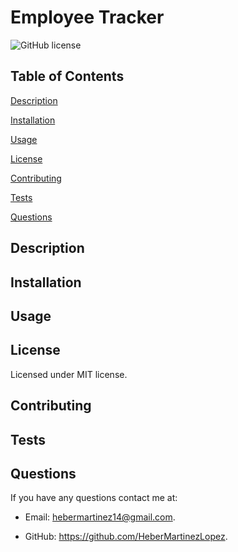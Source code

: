 # Employee Tracker

![GitHub license](https://img.shields.io/badge/license-MIT-blue.svg)

## Table of Contents

[Description](#description)

[Installation](#installation)

[Usage](#usage)

[License](#license)

[Contributing](#contributing)

[Tests](#tests)

[Questions](#questions)

## Description



## Installation



## Usage



## License

Licensed under MIT license.

## Contributing



## Tests



## Questions

If you have any questions contact me at:

* Email: [hebermartinez14@gmail.com](hebermartinez14@gmail.com).

* GitHub: <https://github.com/HeberMartinezLopez>.
